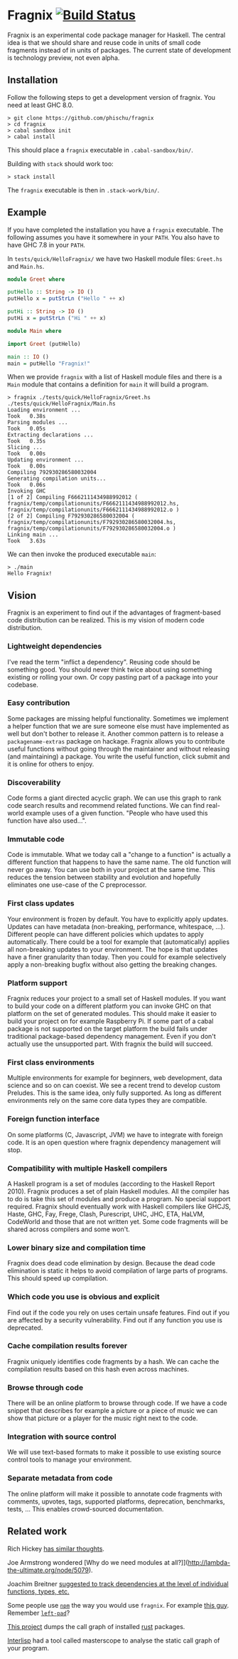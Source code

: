 
Fragnix [![Build Status](https://travis-ci.org/phischu/fragnix.svg?branch=master)](https://travis-ci.org/phischu/fragnix)
=======

Fragnix is an experimental code package manager for Haskell. The central idea is that we should share and reuse code in units of small code fragments instead of in units of packages. The current state of development is technology preview, not even alpha.

Installation
------------

Follow the following steps to get a development version of fragnix. You need at least GHC 8.0.

```
> git clone https://github.com/phischu/fragnix
> cd fragnix
> cabal sandbox init
> cabal install
```

This should place a `fragnix` executable in `.cabal-sandbox/bin/`.


Building with `stack` should work too:

```
> stack install
```

The `fragnix` executable is then in `.stack-work/bin/`.


Example
-------

If you have completed the installation you have a `fragnix` executable. The following assumes you have it somewhere in your `PATH`. You also have to have GHC 7.8 in your `PATH`.

In `tests/quick/HelloFragnix/` we have two Haskell module files: `Greet.hs` and `Main.hs`.

``` haskell
module Greet where

putHello :: String -> IO ()
putHello x = putStrLn ("Hello " ++ x)

putHi :: String -> IO ()
putHi x = putStrLn ("Hi " ++ x)
```

``` haskell
module Main where

import Greet (putHello)

main :: IO ()
main = putHello "Fragnix!"
```

When we provide `fragnix` with a list of Haskell module files and there is a `Main` module that contains a definition for `main` it will build a program.

```
> fragnix ./tests/quick/HelloFragnix/Greet.hs ./tests/quick/HelloFragnix/Main.hs
Loading environment ...
Took   0.38s
Parsing modules ...
Took   0.05s
Extracting declarations ...
Took   0.35s
Slicing ...
Took   0.00s
Updating environment ...
Took   0.00s
Compiling 792930286580032004
Generating compilation units...
Took   0.06s
Invoking GHC
[1 of 2] Compiling F6662111434988992012 ( fragnix/temp/compilationunits/F6662111434988992012.hs, fragnix/temp/compilationunits/F6662111434988992012.o )
[2 of 2] Compiling F792930286580032004 ( fragnix/temp/compilationunits/F792930286580032004.hs, fragnix/temp/compilationunits/F792930286580032004.o )
Linking main ...
Took   3.63s
```

We can then invoke the produced executable `main`:

```
> ./main
Hello Fragnix!
```


Vision
------

Fragnix is an experiment to find out if the advantages of fragment-based code distribution can be realized. This is my vision of modern code distribution.

### Lightweight dependencies

I've read the term "inflict a dependency". Reusing code should be something good. You should never think twice about using something existing or rolling your own. Or copy pasting part of a package into your codebase.

### Easy contribution

Some packages are missing helpful functionality. Sometimes we implement a helper function that we are sure someone else must have implemented as well but don't bother to release it. Another common pattern is to release a `packagename-extras` package on hackage. Fragnix allows you to contribute useful functions without going through the maintainer and without releasing (and maintaining) a package. You write the useful function, click submit and it is online for others to enjoy.

### Discoverability

Code forms a giant directed acyclic graph. We can use this graph to rank code search results and recommend related functions. We can find real-world example uses of a given function. "People who have used this function have also used...".

### Immutable code

Code is immutable. What we today call a "change to a function" is actually a different function that happens to have the same name. The old function will never go away. You can use both in your project at the same time. This reduces the tension between stability and evolution and hopefully eliminates one use-case of the C preprocessor.

### First class updates

Your environment is frozen by default. You have to explicitly apply updates. Updates can have metadata (non-breaking, performance, whitespace, ...). Different people can have different policies which updates to apply automatically. There could be a tool for example that (automatically) applies all non-breaking updates to your environment. The hope is that updates have a finer granularity than today. Then you could for example selectively apply a non-breaking bugfix without also getting the breaking changes.

### Platform support

Fragnix reduces your project to a small set of Haskell modules. If you want to build your code on a different platform you can invoke GHC on that platform on the set of generated modules. This should make it easier to build your project on for example Raspberry Pi. If some part of a cabal package is not supported on the target platform the build fails under traditional package-based dependency management. Even if you don't actually use the unsupported part. With fragnix the build will succeed.

### First class environments

Multiple environments for example for beginners, web development, data science and so on can coexist. We see a recent trend to develop custom Preludes. This is the same idea, only fully supported. As long as different environments rely on the same core data types they are compatible.

### Foreign function interface

On some platforms (C, Javascript, JVM) we have to integrate with foreign code. It is an open question where fragnix dependency management will stop.

### Compatibility with multiple Haskell compilers

A Haskell program is a set of modules (according to the Haskell Report 2010). Fragnix produces a set of plain Haskell modules. All the compiler has to do is take this set of modules and produce a program. No special support required. Fragnix should eventually work with Haskell compilers like GHCJS, Haste, GHC, Fay, Frege, Clash, Purescript, UHC, JHC, ETA, HaLVM, CodeWorld and those that are not written yet. Some code fragments will be shared across compilers and some won't.

### Lower binary size and compilation time

Fragnix does dead code elimination by design. Because the dead code elimination is static it helps to avoid compilation of large parts of programs. This should speed up compilation.

### Which code you use is obvious and explicit

Find out if the code you rely on uses certain unsafe features. Find out if you are affected by a security vulnerability. Find out if any function you use is deprecated.

### Cache compilation results forever

Fragnix uniquely identifies code fragments by a hash. We can cache the compilation results based on this hash even across machines.

### Browse through code

There will be an online platform to browse through code. If we have a code snippet that describes for example a picture or a piece of music we can show that picture or a player for the music right next to the code.

### Integration with source control

We will use text-based formats to make it possible to use existing source control tools to manage your environment.

### Separate metadata from code

The online platform will make it possible to annotate code fragments with comments, upvotes, tags, supported platforms, deprecation, benchmarks, tests, ... This enables crowd-sourced documentation.


Related work
------------

Rich Hickey [has similar thoughts](https://www.youtube.com/watch?v=oyLBGkS5ICk).

Joe Armstrong wondered [Why do we need modules at all?]](http://lambda-the-ultimate.org/node/5079).

Joachim Breitner [suggested to track dependencies at the level of individual functions, types, etc.](http://nominolo.blogspot.de/2012/08/beyond-package-version-policies.html)

Some people use [`npm`](https://www.npmjs.com/) the way you would use `fragnix`. For example [this guy](https://github.com/jonschlinkert/ansi-green/issues/1). Remember [`left-pad`](https://www.npmjs.com/package/left-pad)?

[This project](https://llogiq.github.io/2016/04/24/nsa.html) dumps the call graph of installed [rust](https://www.rust-lang.org/) packages.

[Interlisp](http://www.ics.uci.edu/~andre/ics228s2006/teitelmanmasinter.pdf) had a tool called masterscope to analyse the static call graph of your program.

